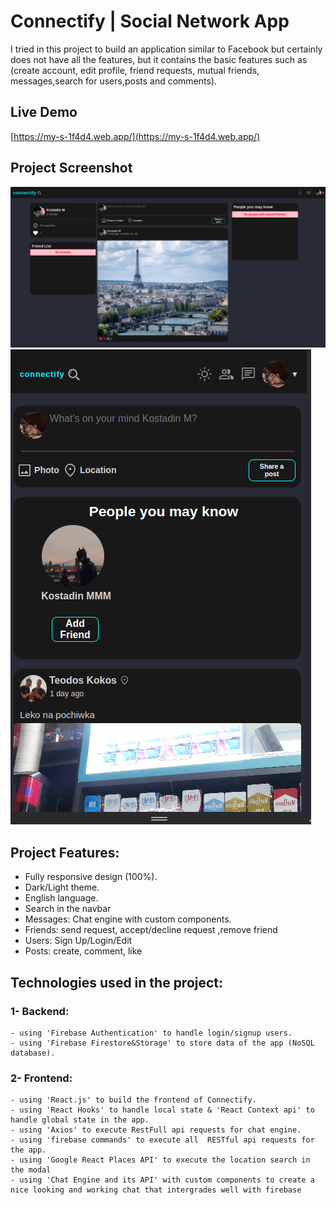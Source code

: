 # Connectify | Social Network App

I tried in this project to build an application similar to Facebook but certainly does not have all the features, but it contains the basic features such as (create account, edit profile, friend requests, mutual friends, messages,search for users,posts and comments).

## Live Demo
[https://my-s-1f4d4.web.app/](https://my-s-1f4d4.web.app/)

## Project Screenshot
![Connecity screenshot](./home.png)
![Connecity screenshot](./home-mobile.png)

## Project Features:
- Fully responsive design (100%).
- Dark/Light theme.
- English language.
- Search in the navbar
- Messages: Chat engine with custom components.
- Friends: send request, accept/decline request ,remove friend
- Users: Sign Up/Login/Edit
- Posts: create, comment, like

## Technologies used in the project:
### 1- Backend:
    - using 'Firebase Authentication' to handle login/signup users.
    - using 'Firebase Firestore&Storage' to store data of the app (NoSQL database).

### 2- Frontend:
    - using 'React.js' to build the frontend of Connectify.
    - using 'React Hooks' to handle local state & 'React Context api' to handle global state in the app.
    - using 'Axios' to execute RestFull api requests for chat engine.
    - using 'firebase commands' to execute all  RESTful api requests for the app.
    - using 'Google React Places API' to execute the location search in the modal
    - using 'Chat Engine and its API' with custom components to create a nice looking and working chat that intergrades well with firebase
